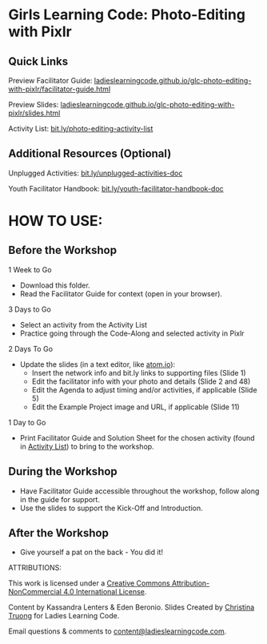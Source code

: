 # Girls Learning Code: Photo-Editing with Pixlr

## Quick Links

Preview Facilitator Guide: <a href="https://ladieslearningcode.github.io/glc-photo-editing-with-pixlr/facilitator-guide.html">ladieslearningcode.github.io/glc-photo-editing-with-pixlr/facilitator-guide.html</a>

Preview Slides: <a href="https://ladieslearningcode.github.io/glc-photo-editing-with-pixlr/slides.html">ladieslearningcode.github.io/glc-photo-editing-with-pixlr/slides.html</a>

Activity List: <a href="http://bit.ly/photo-editing-activity-list">bit.ly/photo-editing-activity-list</a>

## Additional Resources (Optional)

Unplugged Activities: <a href="http://bit.ly/unplugged-activities-doc">bit.ly/unplugged-activities-doc</a>

Youth Facilitator Handbook: <a href="http://bit.ly/youth-facilitator-handbook-doc">bit.ly/youth-facilitator-handbook-doc</a>


# HOW TO USE:
## Before the Workshop
1 Week to Go

* Download this folder.
* Read the Facilitator Guide for context (open in your browser).

3 Days to Go

* Select an activity from the Activity List
* Practice going through the Code-Along and selected activity in Pixlr

2 Days To Go

* Update the slides (in a text editor, like <a href="https://atom.io/">atom.io</a>):
    * Insert the network info and bit.ly links to supporting files (Slide 1)
    * Edit the facilitator info with your photo and details (Slide 2 and 48)
    * Edit the Agenda to adjust timing and/or activities, if applicable (Slide 5)
    * Edit the Example Project image and URL, if applicable (Slide 11)

1 Day to Go

* Print Facilitator Guide and Solution Sheet for the chosen activity (found in <a href="http://bit.ly/photo-editing-activity-list">Activity List</a>) to bring to the workshop.

## During the Workshop
* Have Facilitator Guide accessible throughout the workshop, follow along in the guide for support.
* Use the slides to support the Kick-Off and Introduction.

## After the Workshop
* Give yourself a pat on the back - You did it!


ATTRIBUTIONS:

This work is licensed under a <a rel="license" href="http://creativecommons.org/licenses/by-nc/4.0/">Creative Commons Attribution-NonCommercial 4.0 International License</a>.

Content by Kassandra Lenters & Eden Beronio. Slides Created by [Christina Truong](http://twitter.com/christinatruong) for Ladies Learning Code.

Email questions & comments to <content@ladieslearningcode.com>.
